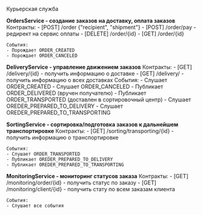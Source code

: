 Курьерская служба

**OrdersService - создание заказов на доставку, оплата заказов**
    Контракты:
    - [POST] /order {"recipient", "shipment"}
    - [POST] /order/pay - редирект на сервис оплаты
    - [DELETE] /order/{id}
    - [GET] /order/{id}

    События:
    - Порождает ORDER_CREATED
    - Порождает ORDER_CANCELED

**DeliveryService - управление движением заказов**
    Контракты:
    - [GET] /delivery/{id} - получить информацию о доставке
    - [GET] /delivery/ - получить информацию о всех доставках
    События:
    - Слушает ORDER_CREATED
    - Слушает ORDER_CANCELED
    - Публикает ORDER_DELIVERED (вручен получателю)
    - Публикает ORDER_TRANSPORTED (доставлен в сортировочный центр)
    - Слушает OREDER_PREPARED_TO_DELIVERY
    - Слушает OREDER_PREPARED_TO_TRANSPORTING

**SortingService - сортировка/подготовка заказов к дальнейшем транспортировке**
    Контракты:
    - [GET] /sorting/transporting/{id} - получить информацию о транспортировке

    События:
    - Слушает ORDER_TRANSPORTED
    - Публикает OREDER_PREPARED_TO_DELIVERY
    - Публикает OREDER_PREPARED_TO_TRANSPORTING

**MonitoringService - мониторинг статусов заказа**
    Контракты:
    - [GET] /monitoring/order/{id} - получить статус по заказу
    - [GET] /monitoring/client/{id} - получить стату по всем заказам клиента

    События:
    - Слушает все события